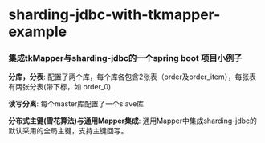 # sharding-jdbc-with-tkmapper-example

### 集成tkMapper与sharding-jdbc的一个spring boot 项目小例子

**分库，分表**: 配置了两个库，每个库各包含2张表（order及order_item），每张表有两张分表(带下标，如 order_0)

**读写分离**: 每个master库配置了一个slave库

**分布式主键(雪花算法)与通用Mapper集成**: 通用Mapper中集成sharding-jdbc的默认采用的全局主键，支持主键回写。

